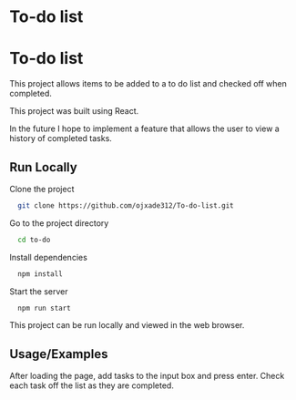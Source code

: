 # To-do list


# To-do list


This project allows items to be added to a to do list and checked off when completed. 

This project was built using React. 

In the future I hope to implement a feature that allows the user to view a history of completed tasks.






## Run Locally

Clone the project

```bash
  git clone https://github.com/ojxade312/To-do-list.git
```

Go to the project directory

```bash
  cd to-do
```

Install dependencies

```bash
  npm install
```

Start the server

```bash
  npm run start
```
This project can be run locally and viewed in the web browser.


## Usage/Examples

After loading the page, add tasks to the input box and press enter.
Check each task off the list as they are completed.
